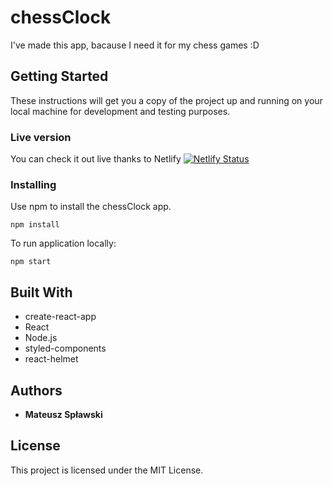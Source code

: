 # chessClock

I've made this app, bacause I need it for my chess games :D


## Getting Started

These instructions will get you a copy of the project up and running on your local machine for development and testing purposes.

### Live version

You can check it out live thanks to Netlify [![Netlify Status](https://api.netlify.com/api/v1/badges/65554e1f-7319-4096-b45b-1e3a09d0bb31/deploy-status)](https://app.netlify.com/sites/angry-montalcini-e9f058/deploys)

### Installing

Use npm to install the chessClock app.

```
npm install
```

To run application locally:

```
npm start
```

## Built With

- create-react-app
- React
- Node.js
- styled-components
- react-helmet

## Authors

- **Mateusz Spławski**

## License

This project is licensed under the MIT License.
